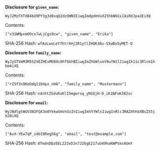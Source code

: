 __Disclosure for `given_name`:__

```
WyJ2MzFXTXB4bU9PY3g3d0xqQ2dzOWN3IiwgImdpdmVuX25hbWUiLCAiRXJpa2EiXQ
```

Contents:

```
["v31WMpxmOOcx7wLjCgs9cw", "given_name", "Erika"]
```

SHA-256 Hash: `wfAoLwxLeY7htrkHjIR1ytlIHQK38u-SXwBo5yMET-Q`

__Disclosure for `family_name`:__

```
WyJySTVmM3M5S2VEZHExMU80cHhfbkhBIiwgImZhbWlseV9uYW1lIiwgIk11c3Rlcm1h
bm4iXQ
```

Contents:

```
["rI5f3s9KeDdq11O4px_nHA", "family_name", "Mustermann"]
```

SHA-256 Hash: `ndnhtZSduRuKlI5mgwrsq_yNSGjH-D_iK1NFoK382sc`

__Disclosure for `email`:__

```
WyJBdlgtWUV3N3FQX3o0YkkwUmVnUzZnIiwgImVtYWlsIiwgInRlc3RAZXhhbXBsZS5j
b20iXQ
```

Contents:

```
["AvX-YEw7qP_z4bI0RegS6g", "email", "test@example.com"]
```

SHA-256 Hash: `8TmdnDQzEEL223xDJn7J2bgE217uU49haKWPtms4UmY`